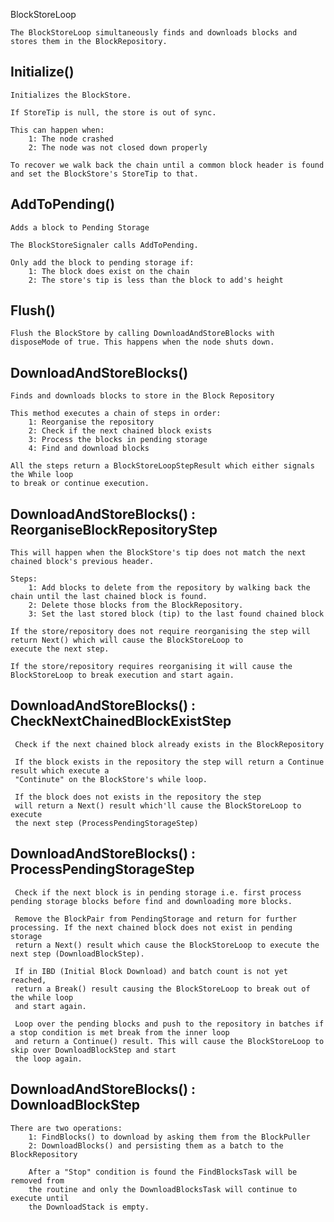 BlockStoreLoop

    The BlockStoreLoop simultaneously finds and downloads blocks and stores them in the BlockRepository.

Initialize()
-----------------------------

    Initializes the BlockStore.

    If StoreTip is null, the store is out of sync.

    This can happen when:
        1: The node crashed
        2: The node was not closed down properly

    To recover we walk back the chain until a common block header is found and set the BlockStore's StoreTip to that.

AddToPending()
-----------------------------

    Adds a block to Pending Storage

    The BlockStoreSignaler calls AddToPending.

    Only add the block to pending storage if:
        1: The block does exist on the chain
        2: The store's tip is less than the block to add's height

Flush()
-----------------------------

    Flush the BlockStore by calling DownloadAndStoreBlocks with disposeMode of true. This happens when the node shuts down.


DownloadAndStoreBlocks()
-----------------------------

    Finds and downloads blocks to store in the Block Repository

    This method executes a chain of steps in order:
        1: Reorganise the repository
        2: Check if the next chained block exists
        3: Process the blocks in pending storage
        4: Find and download blocks

    All the steps return a BlockStoreLoopStepResult which either signals the While loop
    to break or continue execution.


DownloadAndStoreBlocks() : ReorganiseBlockRepositoryStep
-----------------------------

    This will happen when the BlockStore's tip does not match the next chained block's previous header.

    Steps:
        1: Add blocks to delete from the repository by walking back the chain until the last chained block is found.
        2: Delete those blocks from the BlockRepository.
        3: Set the last stored block (tip) to the last found chained block

    If the store/repository does not require reorganising the step will return Next() which will cause the BlockStoreLoop to
    execute the next step.

    If the store/repository requires reorganising it will cause the BlockStoreLoop to break execution and start again.


DownloadAndStoreBlocks() : CheckNextChainedBlockExistStep
-----------------------------

     Check if the next chained block already exists in the BlockRepository

     If the block exists in the repository the step will return a Continue result which execute a
     "Continute" on the BlockStore's while loop.

     If the block does not exists in the repository the step
     will return a Next() result which'll cause the BlockStoreLoop to execute
     the next step (ProcessPendingStorageStep)


DownloadAndStoreBlocks() : ProcessPendingStorageStep
-----------------------------

     Check if the next block is in pending storage i.e. first process pending storage blocks before find and downloading more blocks.

     Remove the BlockPair from PendingStorage and return for further processing. If the next chained block does not exist in pending storage
     return a Next() result which cause the BlockStoreLoop to execute the next step (DownloadBlockStep).

     If in IBD (Initial Block Download) and batch count is not yet reached,
     return a Break() result causing the BlockStoreLoop to break out of the while loop
     and start again.

     Loop over the pending blocks and push to the repository in batches if a stop condition is met break from the inner loop
     and return a Continue() result. This will cause the BlockStoreLoop to skip over DownloadBlockStep and start
     the loop again.


DownloadAndStoreBlocks() : DownloadBlockStep
-----------------------------

    There are two operations:
        1: FindBlocks() to download by asking them from the BlockPuller
        2: DownloadBlocks() and persisting them as a batch to the BlockRepository

        After a "Stop" condition is found the FindBlocksTask will be removed from
        the routine and only the DownloadBlocksTask will continue to execute until
        the DownloadStack is empty.